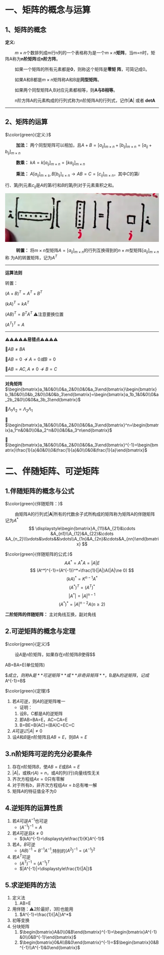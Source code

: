 # 一、矩阵的概念与运算

## 1、矩阵的概念

**定义:** 

$\qquad$$m\times n$个数排列成m行n列的一个表格称为是一个$m\times n$**矩阵**，当m=n时，矩阵A称为**n阶矩阵**或**n阶方阵**。

$\qquad$如果一个矩阵的所有元素都是**0**，则称这个矩阵是**零矩
阵**，可简记成$0$。

$\qquad$如果A和B都是$m\times n$矩阵称A和B是**同型矩阵**。

$\qquad$如果两个同型矩阵A,B对应元素都相等，则**A与B相等**。

$\qquad$n阶方阵A的元素构成的行列式称为n阶矩阵A的行列式，记作|**A**| 或者 **detA**

****

## 2、矩阵的运算

$\color{green}{定义:}$

$\qquad$ **加法：** 两个同型矩阵可以相加，且$A+B=[a_{ij}]_{m\times n}+[b_{ij}]_{m\times n}=[a_{ij}+b_{ij}]_{m\times n}$

$\qquad$ **数乘：** $kA=k[a_{ij}]_{m\times n}=[ka_{ij}]_{m\times n}$

$\qquad$ **乘法：** $A[a_{ij}]_{m\times s},B[b_{ij}]_{s\times n}\rightarrow AB=C=[c_{ij}]_{m\times n}$，其中$C$的第$i$

行、第$j$列元素$c_{ij}$是$A$的第$i$行和$B$的第$j$列对于元素乘积之和。

![](2021-05-13-20-51-59.png)

$\qquad$ **转置：** 将$m\times n$型矩阵$A=[a_{ij}]_{m\times n}$的行列互换得到的$n\times m$型矩阵$[a_{ij}]_{m\times n}$称
为A的转置矩阵，记为$A^T$

****

**运算法则**

转置：

$(A+B)^T=A^T+B^T$

$(kA)^T=kA^T$

$(AB)^T=B^TA^T$  ⚠️注意要换位置

$(A^T)^T=A$

****

⚠️⚠️⚠️⚠️⚠️**易错点**⚠️⚠️⚠️⚠️

🥇$AB\ne BA$

🥈$AB=0 \nrightarrow A=0或B=0$

🥉$AB=AC,A\ne 0\nrightarrow B=C$

****

**对角矩阵**
$\begin{bmatrix}a_1&0&0\\0&a_2&0\\0&0&a_3\end{bmatrix}\begin{bmatrix}b_1&0&0\\0&b_2&0\\0&0&b_3\end{bmatrix}=\begin{bmatrix}a_1b_1&0&0\\0&a_2b_2&0\\0&0&a_3b_3\end{bmatrix}$

🥇$\Lambda_1\Lambda_2=\Lambda_2\Lambda_1$

🥈$\begin{bmatrix}a_1&0&0\\0&a_2&0\\0&0&a_3\end{bmatrix}^n=\begin{bmatrix}a_1^n&0&0\\0&a_2^n&0\\0&0&a_3^n\end{bmatrix}$

🥉$\begin{bmatrix}a_1&0&0\\0&a_2&0\\0&0&a_3\end{bmatrix}^{-1}=\begin{bmatrix}\frac{1}{a}&0&0\\0&\frac{1}{a}&0\\0&0&\frac{1}{a}\end{bmatrix}$


# 二、伴随矩阵、可逆矩阵

## 1.伴随矩阵的概念与公式

$\color{green}{伴随矩阵：}$

$\qquad$由矩阵A的行列式|**A**|所有的代数余子式所构成的矩阵称为矩阵A的伴随矩阵记为$A^*$
$$
\displaystyle\begin{bmatrix}A_{11}&A_{21}&\cdots &A_{n1}\\A_{12}&A_{22}&\cdots &A_{n_2}\\\vdots&\vdots&&\vdots\\A_{1n}&A_{2n}&\cdots&A_{nn}\end{bmatrix}
$$

$\color{green}{伴随矩阵的公式:}$
$$
AA^*=A^*A=|A|E
$$
$$
(A^*)^{-1}=(A^{-1})^*=\frac{1}{|A|}A(|A|\ne 0)
$$
$$
(kA)^*=K^{n-1}A^*
$$
$$
(A^*)^T=(A^T)^*
$$
$$
|A^*|=|A|^{n-1}
$$
$$
(A^*)^*=|A|^{n-2}A(n\geq 2)
$$

**二阶矩阵的伴随矩阵：** 主对角线互换，副对角线
## 2.可逆矩阵的概念与定理
$\color{green}{定义}$

$\qquad$设$A$是$n$阶矩阵，如果存在$n$阶矩阵$B$使得$$

AB=BA=E(单位矩阵)

$$成立，则称$A$是**可逆矩阵**或**非奇异矩阵**，$B$是$A$的逆矩阵，记成$A^{-1}=B$

$\color{green}{定理}$

1. 若$A$可逆，则$A$的逆矩阵唯一
    - 证明：
    1. 设B，C都是A的逆矩阵
    2. 即AB=BA=E，AC=CA=E
    3. B=BE=B(AC)=(BA)C=EC=C
2. $A$可逆$\rightleftarrows$$|A|\ne 0$ 
3. 设$A$和$B$是$n$阶矩阵且$AB=E$，则$BA=E$

## 3.n阶矩阵可逆的充分必要条件
1. 存在$n$阶矩阵$B$，使$AB=E$或$BA=E$
2. $|A|$，或秩$r(A)=n$，或$A$的列(行)向量线性无关
3. 齐次方程组$Ax=0$只有零解
4. 对于所有$b$，非齐次方程组$Ax=b$总有唯一解
5. 矩阵$A$的特征值全不为0

## 4.逆矩阵的运算性质 
1. 若$A$可逆$A^{-1}$也可逆
   - $(A^{-1})^{-1}=A$
2. 若$A$可逆且$k\ne 0$
   - $(kA)^{-1}=\displaystyle\frac{1}{K}A^{-1}$
3. 若$A，B$可逆
   - $(AB)^{-1}=B^{-1}A^{-1}$,特别的$(A^2)^{-1}=(A^{-1})^2$
4. 若$A^T$可逆
   - $(A^T)^{-1}=(A^{-1})^T$
   - $|A^{-1}|=\displaystyle\frac{1}{|A|}$

## 5.求逆矩阵的方法
1. 定义法
   1. AB=E
2. 用伴随：⚠️2阶最好，3阶也能用
   1. $A^{-1}=\frac{1}{|A|}A^*$
3. 初等变换
4. 分块矩阵
   1. $\begin{bmatrix}A&0\\0&B\end{bmatrix}^{-1}=\begin{bmatrix}A^{-1}&0\\0&B^{-1}\end{bmatrix}$
   2. $\begin{bmatrix}0&A\\B&0\end{bmatrix}^{-1}=$$\begin{bmatrix}0&B^{-1}\\A^{-1}&0\end{bmatrix}$